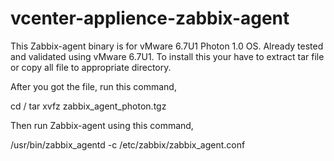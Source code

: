 # vcenter-applience-zabbix-agent

This Zabbix-agent binary is for vMware 6.7U1 Photon 1.0 OS. Already tested and validated using vMware 6.7U1.
To install this your have to extract tar file or copy all file to appropriate directory.

After you got the file, run this command,

cd /
tar xvfz zabbix_agent_photon.tgz

Then run Zabbix-agent using this command,

/usr/bin/zabbix_agentd -c /etc/zabbix/zabbix_agent.conf
